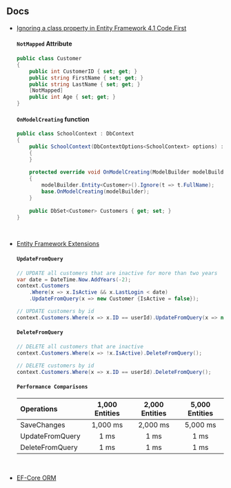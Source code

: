 ## Docs

- [Ignoring a class property in Entity Framework 4.1 Code First](https://stackoverflow.com/questions/10385248/ignoring-a-class-property-in-entity-framework-4-1-code-first)
  
  #### `NotMapped` Attribute
  ```csharp
  public class Customer
  {
      public int CustomerID { set; get; }
      public string FirstName { set; get; } 
      public string LastName { set; get; } 
      [NotMapped]
      public int Age { set; get; }
  }
  ```
  
  #### `OnModelCreating` function
  ```csharp
  public class SchoolContext : DbContext
  {
      public SchoolContext(DbContextOptions<SchoolContext> options) : base(options)
      {
      }
      
      protected override void OnModelCreating(ModelBuilder modelBuilder)
      {
          modelBuilder.Entity<Customer>().Ignore(t => t.FullName);
          base.OnModelCreating(modelBuilder);
      }
      
      public DbSet<Customer> Customers { get; set; }
  }
  ```

<br>

- [Entity Framework Extensions](https://entityframework-classic.net/update-from-query)
  #### `UpdateFromQuery`
  ```csharp
  // UPDATE all customers that are inactive for more than two years
  var date = DateTime.Now.AddYears(-2);
  context.Customers
      .Where(x => x.IsActive && x.LastLogin < date)
      .UpdateFromQuery(x => new Customer {IsActive = false});

  // UPDATE customers by id
  context.Customers.Where(x => x.ID == userId).UpdateFromQuery(x => new Customer {IsActive = false});
  ```

  #### `DeleteFromQuery`
  ```csharp
  // DELETE all customers that are inactive
  context.Customers.Where(x => !x.IsActive).DeleteFromQuery();

  // DELETE customers by id
  context.Customers.Where(x => x.ID == userId).DeleteFromQuery();
  ```

  #### `Performance Comparisons`
  |Operations|1,000 Entities|2,000 Entities|5,000 Entities|
  |:------|:--------:|:----------:|:---------:|
  |SaveChanges|1,000 ms	|2,000 ms	|5,000 ms	|
  |UpdateFromQuery|1 ms	|1 ms	|1 ms	|
  |DeleteFromQuery|1 ms	|1 ms	|1 ms	|

<br>

- [EF-Core ORM](https://medium.com/uniquegood/%EB%A6%AC%EC%96%BC%EC%9B%94%EB%93%9C%EB%A5%BC-%EC%A7%80%ED%83%B1%ED%95%98%EB%8A%94-%EA%B8%B0%EC%88%A0-1-entity-framework-core-orm-%EC%86%8C%EA%B0%9C%ED%8E%B8-9af53bbbe9b1)


